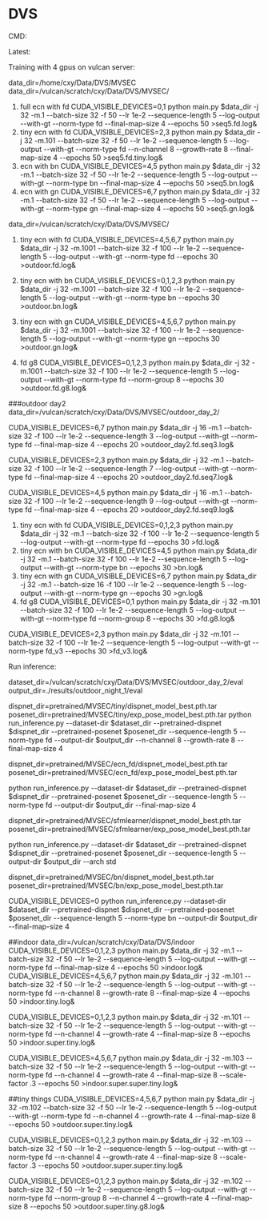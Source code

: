 # DVS

CMD:

Latest:

Training with 4 gpus on vulcan server:

data_dir=/home/cxy/Data/DVS/MVSEC
data_dir=/vulcan/scratch/cxy/Data/DVS/MVSEC/

1. full ecn with fd
CUDA_VISIBLE_DEVICES=0,1 python main.py $data_dir -j 32 -m.1 --batch-size 32 -f 50 --lr 1e-2  --sequence-length 5 --log-output  --with-gt  --norm-type fd --final-map-size 4 --epochs 50 >seq5.fd.log&
2. tiny ecn with fd
CUDA_VISIBLE_DEVICES=2,3 python main.py $data_dir -j 32 -m.101 --batch-size 32 -f 50 --lr 1e-2  --sequence-length 5 --log-output  --with-gt  --norm-type fd --n-channel 8 --growth-rate 8 --final-map-size 4 --epochs 50 >seq5.fd.tiny.log&
3. ecn with bn
CUDA_VISIBLE_DEVICES=4,5 python main.py $data_dir -j 32 -m.1 --batch-size 32 -f 50 --lr 1e-2  --sequence-length 5 --log-output  --with-gt  --norm-type bn --final-map-size 4 --epochs 50 >seq5.bn.log&
4. ecn with gn
CUDA_VISIBLE_DEVICES=6,7 python main.py $data_dir -j 32 -m.1 --batch-size 32 -f 50 --lr 1e-2  --sequence-length 5 --log-output  --with-gt  --norm-type gn --final-map-size 4 --epochs 50 >seq5.gn.log&


data_dir=/vulcan/scratch/cxy/Data/DVS/MVSEC/

1. tiny ecn with fd
CUDA_VISIBLE_DEVICES=4,5,6,7 python main.py $data_dir -j 32 -m.1001 --batch-size 32 -f 100 --lr 1e-2  --sequence-length 5 --log-output  --with-gt  --norm-type fd  --epochs 30 >outdoor.fd.log&
2. tiny ecn with bn
CUDA_VISIBLE_DEVICES=0,1,2,3 python main.py $data_dir -j 32 -m.1001 --batch-size 32 -f 100 --lr 1e-2  --sequence-length 5 --log-output  --with-gt  --norm-type bn --epochs 30 >outdoor.bn.log&
3. tiny ecn with gn
CUDA_VISIBLE_DEVICES=4,5,6,7 python main.py $data_dir -j 32 -m.1001 --batch-size 32 -f 100 --lr 1e-2  --sequence-length 5 --log-output  --with-gt  --norm-type gn --epochs 30 >outdoor.gn.log&

4. fd g8
CUDA_VISIBLE_DEVICES=0,1,2,3 python main.py $data_dir -j 32 -m.1001 --batch-size 32 -f 100 --lr 1e-2  --sequence-length 5 --log-output  --with-gt  --norm-type fd --norm-group 8 --epochs 30 >outdoor.fd.g8.log&


###outdoor day2
data_dir=/vulcan/scratch/cxy/Data/DVS/MVSEC/outdoor_day_2/



CUDA_VISIBLE_DEVICES=6,7 python main.py $data_dir -j 16 -m.1 --batch-size 32 -f 100 --lr 1e-2  --sequence-length 3 --log-output  --with-gt  --norm-type fd --final-map-size 4 --epochs 20 >outdoor_day2.fd.seq3.log&

CUDA_VISIBLE_DEVICES=2,3 python main.py $data_dir -j 32 -m.1 --batch-size 32 -f 100 --lr 1e-2  --sequence-length 7 --log-output  --with-gt  --norm-type fd --final-map-size 4 --epochs 20 >outdoor_day2.fd.seq7.log&

CUDA_VISIBLE_DEVICES=4,5 python main.py $data_dir -j 16 -m.1 --batch-size 32 -f 100 --lr 1e-2  --sequence-length 9 --log-output  --with-gt  --norm-type fd --final-map-size 4 --epochs 20 >outdoor_day2.fd.seq9.log&



1. tiny ecn with fd
CUDA_VISIBLE_DEVICES=0,1,2,3 python main.py $data_dir -j 32 -m.1 --batch-size 32 -f 100 --lr 1e-2  --sequence-length 5 --log-output  --with-gt --norm-type fd --epochs 30 >fd.log&
2. tiny ecn with bn
CUDA_VISIBLE_DEVICES=4,5 python main.py $data_dir -j 32 -m.1 --batch-size 32 -f 100 --lr 1e-2  --sequence-length 5 --log-output --with-gt  --norm-type bn --epochs 30 >bn.log&
3. tiny ecn with gn
CUDA_VISIBLE_DEVICES=6,7 python main.py $data_dir -j 32 -m.1 --batch-size 16 -f 100 --lr 1e-2  --sequence-length 5 --log-output --with-gt  --norm-type gn --epochs 30 >gn.log&
4. fd g8
CUDA_VISIBLE_DEVICES=0,1 python main.py $data_dir -j 32 -m.101 --batch-size 32 -f 100 --lr 1e-2  --sequence-length 5 --log-output  --with-gt  --norm-type fd --norm-group 8 --epochs 30 >fd.g8.log&


CUDA_VISIBLE_DEVICES=2,3 python main.py $data_dir -j 32 -m.101 --batch-size 32 -f 100 --lr 1e-2  --sequence-length 5 --log-output  --with-gt  --norm-type fd_v3 --epochs 30 >fd_v3.log&



Run inference:

dataset_dir=/vulcan/scratch/cxy/Data/DVS/MVSEC/outdoor_day_2/eval
output_dir=./results/outdoor_night_1/eval


dispnet_dir=pretrained/MVSEC/tiny/dispnet_model_best.pth.tar
posenet_dir=pretrained/MVSEC/tiny/exp_pose_model_best.pth.tar
python run_inference.py --dataset-dir $dataset_dir --pretrained-dispnet $dispnet_dir --pretrained-posenet $posenet_dir  --sequence-length 5 --norm-type fd --output-dir $output_dir --n-channel 8 --growth-rate 8 --final-map-size 4



dispnet_dir=pretrained/MVSEC/ecn_fd/dispnet_model_best.pth.tar
posenet_dir=pretrained/MVSEC/ecn_fd/exp_pose_model_best.pth.tar

python run_inference.py --dataset-dir $dataset_dir --pretrained-dispnet $dispnet_dir --pretrained-posenet $posenet_dir  --sequence-length 5 --norm-type fd --output-dir $output_dir --final-map-size 4



dispnet_dir=pretrained/MVSEC/sfmlearner/dispnet_model_best.pth.tar
posenet_dir=pretrained/MVSEC/sfmlearner/exp_pose_model_best.pth.tar

python run_inference.py --dataset-dir $dataset_dir --pretrained-dispnet $dispnet_dir --pretrained-posenet $posenet_dir  --sequence-length 5 --output-dir $output_dir --arch std 




dispnet_dir=pretrained/MVSEC/bn/dispnet_model_best.pth.tar
posenet_dir=pretrained/MVSEC/bn/exp_pose_model_best.pth.tar

CUDA_VISIBLE_DEVICES=0 python run_inference.py --dataset-dir $dataset_dir --pretrained-dispnet $dispnet_dir --pretrained-posenet $posenet_dir  --sequence-length 5 --norm-type bn --output-dir $output_dir --final-map-size 4


##indoor
data_dir=/vulcan/scratch/cxy/Data/DVS/indoor
CUDA_VISIBLE_DEVICES=0,1,2,3 python main.py $data_dir -j 32 -m.1 --batch-size 32 -f 50 --lr 1e-2  --sequence-length 5 --log-output  --with-gt  --norm-type fd --final-map-size 4 --epochs 50 >indoor.log&
CUDA_VISIBLE_DEVICES=4,5,6,7 python main.py $data_dir -j 32 -m.101 --batch-size 32 -f 50 --lr 1e-2  --sequence-length 5 --log-output  --with-gt  --norm-type fd --n-channel 8 --growth-rate 8 --final-map-size 4 --epochs 50 >indoor.tiny.log&

CUDA_VISIBLE_DEVICES=0,1,2,3 python main.py $data_dir -j 32 -m.101 --batch-size 32 -f 50 --lr 1e-2  --sequence-length 5 --log-output  --with-gt  --norm-type fd --n-channel 4 --growth-rate 4 --final-map-size 8 --epochs 50 >indoor.super.tiny.log&

CUDA_VISIBLE_DEVICES=4,5,6,7 python main.py $data_dir -j 32 -m.103 --batch-size 32 -f 50 --lr 1e-2  --sequence-length 5 --log-output  --with-gt  --norm-type fd --n-channel 4 --growth-rate 4 --final-map-size 8 --scale-factor .3 --epochs 50 >indoor.super.super.tiny.log&


##tiny things
CUDA_VISIBLE_DEVICES=4,5,6,7 python main.py $data_dir -j 32 -m.102 --batch-size 32 -f 50 --lr 1e-2  --sequence-length 5 --log-output  --with-gt  --norm-type fd --n-channel 4 --growth-rate 4 --final-map-size 8 --epochs 50 >outdoor.super.tiny.log&

CUDA_VISIBLE_DEVICES=0,1,2,3 python main.py $data_dir -j 32 -m.103 --batch-size 32 -f 50 --lr 1e-2  --sequence-length 5 --log-output  --with-gt  --norm-type fd --n-channel 4 --growth-rate 4 --final-map-size 8 --scale-factor .3 --epochs 50 >outdoor.super.super.tiny.log&

CUDA_VISIBLE_DEVICES=0,1,2,3 python main.py $data_dir -j 32 -m.102 --batch-size 32 -f 50 --lr 1e-2  --sequence-length 5 --log-output  --with-gt  --norm-type fd --norm-group 8 --n-channel 4 --growth-rate 4 --final-map-size 8 --epochs 50 >outdoor.super.tiny.g8.log&
